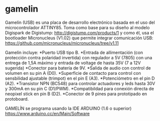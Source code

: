 # gamelin
Gamelín (USB) es una placa de desarrollo electrónico basada en el uso del microcontrolador ATTINY85. 
Toma como base para su diseño al modelo Digispark de Digistump:
http://digistump.com/products/1
y como él, usa el bootloader Micronucleus (V1.02) que permite integrar comunicación USB:
https://github.com/micronucleus/micronucleus/tree/v1.11

Gamelín incluye:
*Puerto USB tipo B.
*Entrada de allimentación (con protección contra polaridad invertida) con regulador a 5V (7805) con una entrega de 1,5A máximo y entrada de voltage de hasta 35V (7 a 12V sugerida)
*Conector para batería de 9V.
*Salida de audio con control de volumen en su pin A (D0).
*Superficie de contacto para control con sensbilidad ajustable (trimpot) en el pin E (A3).
*Potenciómetro en el pin D (A2).
*Transistor NPN (BC548) para controlar actuadores y leds hasta 30V y 300mA en su pin C (D1/PWM).
*Compatibildad para conexión directa de neopixel stick en pin B (D2).
*Conector de 9 pines para prototipado en protoboard.

GAMELÍN se programa usando la IDE ARDUINO (1.6 o superior)
https://www.arduino.cc/en/Main/Software



